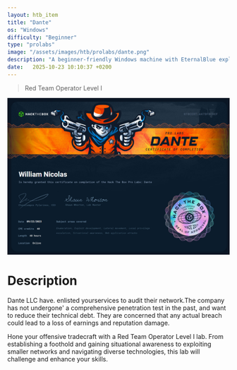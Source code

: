 ```yaml
---
layout: htb_item
title: "Dante"
os: "Windows"
difficulty: "Beginner"
type: "prolabs"
image: "/assets/images/htb/prolabs/dante.png"
description: "A beginner-friendly Windows machine with EternalBlue exploit."
date:   2025-10-23 10:10:37 +0200
---
```


> Red Team Operator Level I

![Dante Pwned](/assets/images/htb/prolabs/dante_pwned.png)

# Description
Dante LLC have. enlisted yourservices to audit their network.The company has not undergone' a comprehensive penetration test in the past, and want to reduce their technical debt. They are concerned that any actual breach could lead to a loss of earnings and reputation damage.

Hone your offensive tradecraft with a Red Team Operator Level I lab. From establishing a foothold and gaining situational awareness to exploiting smaller networks and navigating diverse technologies, this lab will challenge and enhance your skills. 
